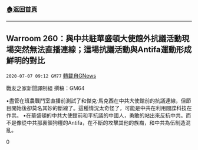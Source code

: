 ###  [:house:返回首頁](https://github.com/ourhimalayas/txt)
---

## Warroom 260：與中共駐華盛頓大使館外抗議活動現場突然無法直播連線；這場抗議活動與Antifa運動形成鮮明的對比
`2020-07-07 09:12 GM77` [轉載自GNews](https://gnews.org/zh-hant/256670/)

戰友之家新聞譯制組
撰稿：GM64



•盡管在班農戰鬥室直播前測試了和傑克·馬克西在中共大使館前的抗議連線，但節目開始後卻莫名其妙的斷線了。這種情況太奇怪了，可能是中共在利用間諜科技在作祟。
•在華盛頓的中共大使館前和平抗議的中國人，勇敢的站出來反抗中共。而不是像從中共那裏領狗糧的Antifa，在不斷的攻擊其他的族裔，和中共為伍制造混亂。

0
